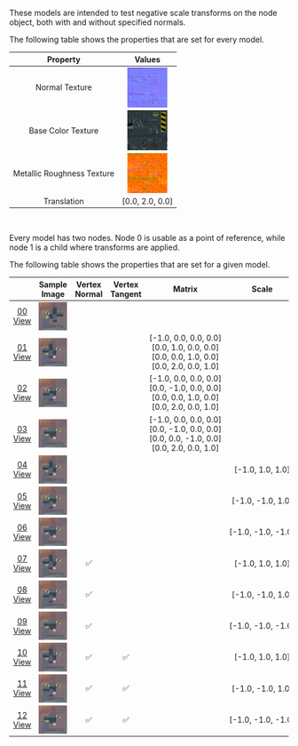These models are intended to test negative scale transforms on the node object, both with and without specified normals.  

The following table shows the properties that are set for every model.  

| Property | **Values** |
| :---: | :---: |
| Normal Texture | [<img src="Figures/Thumbnails/Normal_Nodes.png" align="middle">](Textures/Normal_Nodes.png) |
| Base Color Texture | [<img src="Figures/Thumbnails/BaseColor_Nodes.png" align="middle">](Textures/BaseColor_Nodes.png) |
| Metallic Roughness Texture | [<img src="Figures/Thumbnails/MetallicRoughness_Nodes.png" align="middle">](Textures/MetallicRoughness_Nodes.png) |
| Translation | [0.0,&nbsp;2.0,&nbsp;0.0] |


<br>

Every model has two nodes. Node 0 is usable as a point of reference, while node 1 is a child where transforms are applied.  

The following table shows the properties that are set for a given model.  

|   | Sample Image | Vertex Normal | Vertex Tangent | Matrix | Scale |
| :---: | :---: | :---: | :---: | :---: | :---: |
| [00](Node_NegativeScale_00.gltf)<br>[View](https://bghgary.github.io/glTF-Assets-Viewer/?folder=13&model=0) | [<img src="Figures/Thumbnails/Node_NegativeScale_00.png" align="middle">](Figures/SampleImages/Node_NegativeScale_00.png) |   |   |   |   |
| [01](Node_NegativeScale_01.gltf)<br>[View](https://bghgary.github.io/glTF-Assets-Viewer/?folder=13&model=1) | [<img src="Figures/Thumbnails/Node_NegativeScale_01.png" align="middle">](Figures/SampleImages/Node_NegativeScale_01.png) |   |   | [-1.0,&nbsp;0.0,&nbsp;0.0,&nbsp;0.0]<br>[0.0,&nbsp;1.0,&nbsp;0.0,&nbsp;0.0]<br>[0.0,&nbsp;0.0,&nbsp;1.0,&nbsp;0.0]<br>[0.0,&nbsp;2.0,&nbsp;0.0,&nbsp;1.0]<br> |   |
| [02](Node_NegativeScale_02.gltf)<br>[View](https://bghgary.github.io/glTF-Assets-Viewer/?folder=13&model=2) | [<img src="Figures/Thumbnails/Node_NegativeScale_02.png" align="middle">](Figures/SampleImages/Node_NegativeScale_02.png) |   |   | [-1.0,&nbsp;0.0,&nbsp;0.0,&nbsp;0.0]<br>[0.0,&nbsp;-1.0,&nbsp;0.0,&nbsp;0.0]<br>[0.0,&nbsp;0.0,&nbsp;1.0,&nbsp;0.0]<br>[0.0,&nbsp;2.0,&nbsp;0.0,&nbsp;1.0]<br> |   |
| [03](Node_NegativeScale_03.gltf)<br>[View](https://bghgary.github.io/glTF-Assets-Viewer/?folder=13&model=3) | [<img src="Figures/Thumbnails/Node_NegativeScale_03.png" align="middle">](Figures/SampleImages/Node_NegativeScale_03.png) |   |   | [-1.0,&nbsp;0.0,&nbsp;0.0,&nbsp;0.0]<br>[0.0,&nbsp;-1.0,&nbsp;0.0,&nbsp;0.0]<br>[0.0,&nbsp;0.0,&nbsp;-1.0,&nbsp;0.0]<br>[0.0,&nbsp;2.0,&nbsp;0.0,&nbsp;1.0]<br> |   |
| [04](Node_NegativeScale_04.gltf)<br>[View](https://bghgary.github.io/glTF-Assets-Viewer/?folder=13&model=4) | [<img src="Figures/Thumbnails/Node_NegativeScale_04.png" align="middle">](Figures/SampleImages/Node_NegativeScale_04.png) |   |   |   | [-1.0,&nbsp;1.0,&nbsp;1.0] |
| [05](Node_NegativeScale_05.gltf)<br>[View](https://bghgary.github.io/glTF-Assets-Viewer/?folder=13&model=5) | [<img src="Figures/Thumbnails/Node_NegativeScale_05.png" align="middle">](Figures/SampleImages/Node_NegativeScale_05.png) |   |   |   | [-1.0,&nbsp;-1.0,&nbsp;1.0] |
| [06](Node_NegativeScale_06.gltf)<br>[View](https://bghgary.github.io/glTF-Assets-Viewer/?folder=13&model=6) | [<img src="Figures/Thumbnails/Node_NegativeScale_06.png" align="middle">](Figures/SampleImages/Node_NegativeScale_06.png) |   |   |   | [-1.0,&nbsp;-1.0,&nbsp;-1.0] |
| [07](Node_NegativeScale_07.gltf)<br>[View](https://bghgary.github.io/glTF-Assets-Viewer/?folder=13&model=7) | [<img src="Figures/Thumbnails/Node_NegativeScale_07.png" align="middle">](Figures/SampleImages/Node_NegativeScale_07.png) | :white_check_mark: |   |   | [-1.0,&nbsp;1.0,&nbsp;1.0] |
| [08](Node_NegativeScale_08.gltf)<br>[View](https://bghgary.github.io/glTF-Assets-Viewer/?folder=13&model=8) | [<img src="Figures/Thumbnails/Node_NegativeScale_08.png" align="middle">](Figures/SampleImages/Node_NegativeScale_08.png) | :white_check_mark: |   |   | [-1.0,&nbsp;-1.0,&nbsp;1.0] |
| [09](Node_NegativeScale_09.gltf)<br>[View](https://bghgary.github.io/glTF-Assets-Viewer/?folder=13&model=9) | [<img src="Figures/Thumbnails/Node_NegativeScale_09.png" align="middle">](Figures/SampleImages/Node_NegativeScale_09.png) | :white_check_mark: |   |   | [-1.0,&nbsp;-1.0,&nbsp;-1.0] |
| [10](Node_NegativeScale_10.gltf)<br>[View](https://bghgary.github.io/glTF-Assets-Viewer/?folder=13&model=10) | [<img src="Figures/Thumbnails/Node_NegativeScale_10.png" align="middle">](Figures/SampleImages/Node_NegativeScale_10.png) | :white_check_mark: | :white_check_mark: |   | [-1.0,&nbsp;1.0,&nbsp;1.0] |
| [11](Node_NegativeScale_11.gltf)<br>[View](https://bghgary.github.io/glTF-Assets-Viewer/?folder=13&model=11) | [<img src="Figures/Thumbnails/Node_NegativeScale_11.png" align="middle">](Figures/SampleImages/Node_NegativeScale_11.png) | :white_check_mark: | :white_check_mark: |   | [-1.0,&nbsp;-1.0,&nbsp;1.0] |
| [12](Node_NegativeScale_12.gltf)<br>[View](https://bghgary.github.io/glTF-Assets-Viewer/?folder=13&model=12) | [<img src="Figures/Thumbnails/Node_NegativeScale_12.png" align="middle">](Figures/SampleImages/Node_NegativeScale_12.png) | :white_check_mark: | :white_check_mark: |   | [-1.0,&nbsp;-1.0,&nbsp;-1.0] |
 
